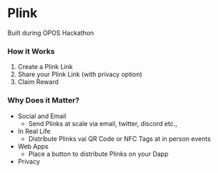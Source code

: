 # Plink
Built during OPOS Hackathon

### How it Works
1. Create a Plink Link
2. Share your Plink Link (with privacy option)
3. Claim Reward

### Why Does it Matter?

- Social and Email
    - Send Plinks at scale via email, twitter, discord etc.,
- In Real Life
    - Distribute Plinks vai QR Code or NFC Tags at in person events
- Web Apps
    - Place a button to distribute Plinks on your Dapp
- Privacy
